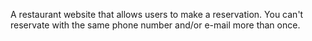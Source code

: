 

A restaurant website that allows users to make a reservation. You can't reservate with the same phone number and/or e-mail more than once.


